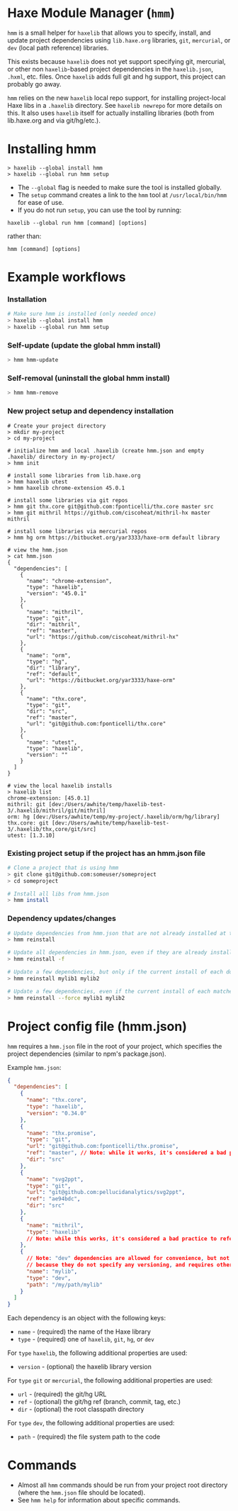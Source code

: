 # Haxe Module Manager (`hmm`)

`hmm` is a small helper for `haxelib` that allows you to specify, install,
and update project dependencies using `lib.haxe.org` libraries, `git`,
`mercurial`, or `dev` (local path reference) libraries.

This exists because `haxelib` does not yet support specifying git, mercurial,
or other non `haxelib`-based project dependencies in the `haxelib.json`,
`.hxml`, etc. files.  Once `haxelib` adds full git and hg support, this
project can probably go away.

`hmm` relies on the new `haxelib` local repo support, for installing project-local
Haxe libs in a `.haxelib` directory.  See `haxelib newrepo` for more
details on this.  It also uses `haxelib` itself for actually installing
libraries (both from lib.haxe.org and via git/hg/etc.).

# Installing hmm

```
> haxelib --global install hmm
> haxelib --global run hmm setup
```

- The `--global` flag is needed to make sure the tool is installed globally.
- The `setup` command creates a link to the `hmm` tool at `/usr/local/bin/hmm` for ease of use.
- If you do not run `setup`, you can use the tool by running:

`haxelib --global run hmm [command] [options]`

rather than:

`hmm [command] [options]`

# Example workflows

### Installation

```sh
# Make sure hmm is installed (only needed once)
> haxelib --global install hmm
> haxelib --global run hmm setup
```

### Self-update (update the global hmm install)
```sh
> hmm hmm-update
```

### Self-removal (uninstall the global hmm install)
```sh
> hmm hmm-remove
```

### New project setup and dependency installation

```
# Create your project directory
> mkdir my-project
> cd my-project

# initialize hmm and local .haxelib (create hmm.json and empty .haxelib/ directory in my-project/
> hmm init

# install some libraries from lib.haxe.org
> hmm haxelib utest
> hmm haxelib chrome-extension 45.0.1

# install some libraries via git repos
> hmm git thx.core git@github.com:fponticelli/thx.core master src
> hmm git mithril https://github.com/ciscoheat/mithril-hx master mithril

# install some libraries via mercurial repos
> hmm hg orm https://bitbucket.org/yar3333/haxe-orm default library

# view the hmm.json
> cat hmm.json
{
  "dependencies": [
    {
      "name": "chrome-extension",
      "type": "haxelib",
      "version": "45.0.1"
    },
    {
      "name": "mithril",
      "type": "git",
      "dir": "mithril",
      "ref": "master",
      "url": "https://github.com/ciscoheat/mithril-hx"
    },
    {
      "name": "orm",
      "type": "hg",
      "dir": "library",
      "ref": "default",
      "url": "https://bitbucket.org/yar3333/haxe-orm"
    },
    {
      "name": "thx.core",
      "type": "git",
      "dir": "src",
      "ref": "master",
      "url": "git@github.com:fponticelli/thx.core"
    },
    {
      "name": "utest",
      "type": "haxelib",
      "version": ""
    }
  ]
}

# view the local haxelib installs
> haxelib list
chrome-extension: [45.0.1]
mithril: git [dev:/Users/awhite/temp/haxelib-test-3/.haxelib/mithril/git/mithril]
orm: hg [dev:/Users/awhite/temp/my-project/.haxelib/orm/hg/library]
thx.core: git [dev:/Users/awhite/temp/haxelib-test-3/.haxelib/thx,core/git/src]
utest: [1.3.10]
```

### Existing project setup if the project has an hmm.json file
```sh
# Clone a project that is using hmm
> git clone git@github.com:someuser/someproject
> cd someproject

# Install all libs from hmm.json
> hmm install
```

### Dependency updates/changes

```sh
# Update dependencies from hmm.json that are not already installed at the specified version
> hmm reinstall

# Update all dependencies in hmm.json, even if they are already installed at the right version
> hmm reinstall -f

# Update a few dependencies, but only if the current install of each does not match the specified version in hmm.json
> hmm reinstall mylib1 mylib2

# Update a few dependencies, even if the current install of each matches the specified version in hmm.json
> hmm reinstall --force mylib1 mylib2
```

# Project config file (hmm.json)

`hmm` requires a `hmm.json` file in the root of your project, which
specifies the project dependencies (similar to npm's package.json).

Example `hmm.json`:

```json
{
  "dependencies": [
    {
      "name": "thx.core",
      "type": "haxelib",
      "version": "0.34.0"
    },
    {
      "name": "thx.promise",
      "type": "git",
      "url": "git@github.com:fponticelli/thx.promise",
      "ref": "master", // Note: while it works, it's considered a bad practice to reference a branch - better to reference a tag, commit, or other non-changing reference
      "dir": "src"
    },
    {
      "name": "svg2ppt",
      "type": "git",
      "url": "git@github.com:pellucidanalytics/svg2ppt",
      "ref": "ae94bdc",
      "dir": "src"
    },
    {
      "name": "mithril",
      "type": "haxelib"
      // Note: while this works, it's considered a bad practice to reference a library without specifying the version
    },
    {
      // Note: "dev" dependencies are allowed for convenience, but not considered ideal,
      // because they do not specify any versioning, and requires others to have the same local directory
      "name": "mylib",
      "type": "dev",
      "path": "/my/path/mylib"
    }
  ]
}
```

Each dependency is an object with the following keys:

- `name` - (required) the name of the Haxe library
- `type` - (required) one of `haxelib`, `git`, `hg`, or `dev`

For `type` `haxelib`, the following additional properties are used:
- `version` - (optional) the haxelib library version

For `type` `git` or `mercurial`, the following additional properties are used:

- `url` - (required) the git/hg URL
- `ref` - (optional) the git/hg ref (branch, commit, tag, etc.)
- `dir` - (optional) the root classpath directory

For `type` `dev`, the following additional properties are used:

- `path` - (required) the file system path to the code

# Commands

- Almost all `hmm` commands should be run from your project root
  directory (where the `hmm.json` file should be located).
- See `hmm help` for information about specific commands.
